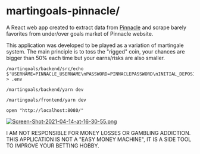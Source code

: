 # martingoals-pinnacle/
A React web app created to extract data from [Pinnacle](https://www.pinnacle.com/en) and scrape barely favorites from under/over goals market of Pinnacle website.

This application was developed to be played as a variation of martingale system. The main principle is to toss the "rigged" coin, your chances are bigger than 50% each time but your earns/risks are also smaller.  

```
/martingoals/backend/src/echo $'USERNAME=PINNACLE_USERNAME\nPASSWORD=PINNACLEPASSWORD\nINITIAL_DEPOSIT=YOUR_INITIAL_DEPOSIT' > .env

/martingoals/backend/yarn dev

/martingoals/frontend/yarn dev

open "http://localhost:8080/"
```

[![Screen-Shot-2021-04-14-at-16-30-55.png](https://i.postimg.cc/MKz6QpdQ/Screen-Shot-2021-04-14-at-16-30-55.png)](https://postimg.cc/6T1xstsW)

I AM NOT RESPONSIBLE FOR MONEY LOSSES OR GAMBLING ADDICTION. THIS APPLICATION IS NOT A "EASY MONEY MACHINE", IT IS A SIDE TOOL TO IMPROVE YOUR BETTING HOBBY.  